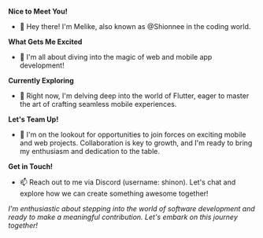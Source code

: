 __Nice to Meet You!__
- 👋 Hey there! I'm Melike, also known as @Shionnee in the coding world.

__What Gets Me Excited__
- 👀 I'm all about diving into the magic of web and mobile app development!

__Currently Exploring__
- 🌱 Right now, I'm delving deep into the world of Flutter, eager to master the art of crafting seamless mobile experiences.

__Let's Team Up!__
- 💞️ I'm on the lookout for opportunities to join forces on exciting mobile and web projects. Collaboration is key to growth, and I'm ready to bring my enthusiasm and dedication to the table.

__Get in Touch!__
- 📫 Reach out to me via Discord (username: shinon). Let's chat and explore how we can create something awesome together!

_I'm enthusiastic about stepping into the world of software development and ready to make a meaningful contribution. Let's embark on this journey together!_

<!---
Shionnee/Shionnee is a ✨ special ✨ repository because its `README.md` (this file) appears on your GitHub profile.
You can click the Preview link to take a look at your changes.
--->
